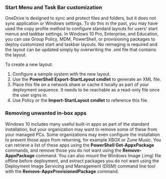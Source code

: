 ### Start Menu and Task Bar customization

OneDrive is designed to sync and protect files and folders, but it does not sync application or Windows settings. To do this in the past, you may have used the copy profile method to configure standard layouts for users’ start menus and taskbar settings. In Windows 10 Pro, Enterprise, and Education, you can use Group Policy, MDM, PowerShell, or provisioning packages to deploy customized start and taskbar layouts. No reimaging is required and the layout can be updated simply by overwriting the .xml file that contains the layout.

To create a new layout: 
1. Configure a sample system with the new layout. 
2. Use the **PowerShell Export-StartLayout cmdlet** to generate an XML file. 
3. Place this file on a network share or cache it locally as part of your deployment sequence. It needs to be reachable as a read-only file once the user signs in. 
4. Use Policy or the **Import-StartLayout cmdlet** to reference this file.


### Removing unwanted in-box apps

Windows 10 includes many useful built-in apps as part of the standard installation, but your organization may want to remove some of these from your managed PCs. Some organizations may even configure the installation to prevent those apps from returning, for example XBOX or Zune Music. You can retrieve a list of these apps using the **PowerShell Get-AppxPackage** commands, and remove those you do not want using the **Remove-AppxPackage** command. You can also mount the Windows Image (.img) file offline before deployment, and extract packages you do not want using the Deployment Image Servicing and Management (DISM) command line tool with the **Remove-AppxProvisionedPackage** command.